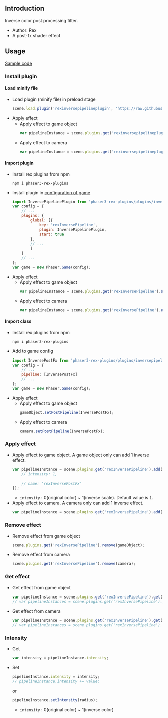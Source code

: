 ## Introduction

Inverse color post processing filter.

- Author: Rex
- A post-fx shader effect

## Usage

[Sample code](https://github.com/rexrainbow/phaser3-rex-notes/tree/master/examples/shader-inverse)

### Install plugin

#### Load minify file

- Load plugin (minify file) in preload stage
    ```javascript
    scene.load.plugin('rexinversepipelineplugin', 'https://raw.githubusercontent.com/rexrainbow/phaser3-rex-notes/master/dist/rexinversepipelineplugin.min.js', true);
    ```
- Apply effect
    - Apply effect to game object
        ```javascript
        var pipelineInstance = scene.plugins.get('rexinversepipelineplugin').add(gameObject, config);
        ```
    - Apply effect to camera
        ```javascript
        var pipelineInstance = scene.plugins.get('rexinversepipelineplugin').add(camera, config);
        ```

#### Import plugin

- Install rex plugins from npm
    ```
    npm i phaser3-rex-plugins
    ```
- Install plugin in [configuration of game](game.md#configuration)
    ```javascript
    import InversePipelinePlugin from 'phaser3-rex-plugins/plugins/inversepipeline-plugin.js';
    var config = {
        // ...
        plugins: {
            global: [{
                key: 'rexInversePipeline',
                plugin: InversePipelinePlugin,
                start: true
            },
            // ...
            ]
        }
        // ...
    };
    var game = new Phaser.Game(config);
    ```
- Apply effect
    - Apply effect to game object
        ```javascript
        var pipelineInstance = scene.plugins.get('rexInversePipeline').add(gameObject, config);
        ```
    - Apply effect to camera
        ```javascript
        var pipelineInstance = scene.plugins.get('rexInversePipeline').add(camera, config);
        ```

#### Import class

- Install rex plugins from npm
    ```
    npm i phaser3-rex-plugins
    ```
- Add to game config
    ```javascript
    import InversePostFx from 'phaser3-rex-plugins/plugins/inversepipeline.js';
    var config = {
        // ...
        pipeline: [InversePostFx]
        // ...
    };
    var game = new Phaser.Game(config);
    ```
- Apply effect
    - Apply effect to game object
        ```javascript
        gameObject.setPostPipeline(InversePostFx);
        ```
    - Apply effect to camera
        ```javascript
        camera.setPostPipeline(InversePostFx);
        ```

### Apply effect

- Apply effect to game object. A game object only can add 1 inverse effect.
    ```javascript
    var pipelineInstance = scene.plugins.get('rexInversePipeline').add(gameObject, {
        // intensity: 1,

        // name: 'rexInversePostFx'
    });
    ```
    - `intensity` : 0(original color) ~ 1(inverse scale). Default value is `1`.
- Apply effect to camera. A camera only can add 1 inverse effect.
    ```javascript
    var pipelineInstance = scene.plugins.get('rexInversePipeline').add(camera, config);
    ```

### Remove effect

- Remove effect from game object
    ```javascript
    scene.plugins.get('rexInversePipeline').remove(gameObject);
    ```
- Remove effect from camera
    ```javascript
    scene.plugins.get('rexInversePipeline').remove(camera);
    ```

### Get effect

- Get effect from game object
    ```javascript
    var pipelineInstance = scene.plugins.get('rexInversePipeline').get(gameObject)[0];
    // var pipelineInstances = scene.plugins.get('rexInversePipeline').get(gameObject);
    ```
- Get effect from camera
    ```javascript
    var pipelineInstance = scene.plugins.get('rexInversePipeline').get(camera)[0];
    // var pipelineInstances = scene.plugins.get('rexInversePipeline').get(camera);
    ```

### Intensity

- Get
    ```javascript
    var intensity = pipelineInstance.intensity;
    ```
- Set
    ```javascript
    pipelineInstance.intensity = intensity;
    // pipelineInstance.intensity += value;
    ```
    or
    ```javascript
    pipelineInstance.setIntensity(radius);
    ```
    - `intensity` : 0(original color) ~ 1(inverse color)
